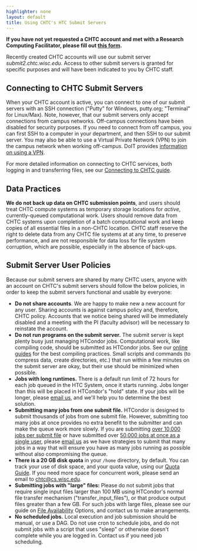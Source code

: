 ```yaml
---
highlighter: none
layout: default
title: Using CHTC's HTC Submit Servers 
---
```


**If you have not yet requested a CHTC account and met with a Research
Computing Facilitator, please fill out [this form](/form.shtml).**

Recently created CHTC accounts will use our submit server
*submit2.chtc.wisc.edu*. Access to other submit servers is granted for
specific purposes and will have been indicated to you by CHTC staff.

Connecting to CHTC Submit Servers
---------------------------------

When your CHTC account is active, you can connect to one of our submit
servers with an SSH connection (\"Putty\" for Windows, putty.org;
\"Terminal\" for Linux/Max). Note, however, that our submit servers only
accept connections from campus networks. Off-campus connections have
been disabled for security purposes. If you need to connect from off
campus, you can first SSH to a computer in your department, and then SSH
to our submit server. You may also be able to use a Virtual Private
Network (VPN) to join the campus network when working off-campus. DoIT
provides [information on using a
VPN](https://it.wisc.edu/services/wiscvpn/).

For more detailed information on connecting to CHTC services, both
logging in and transferring files, see our [Connecting to CHTC
guide](/connecting.shtml).

Data Practices
--------------

**We do not back up data on CHTC submission points**, and users should
treat CHTC compute systems as temporary storage locations for *active*,
currently-queued computational work. Users should remove data from CHTC
systems upon completion of a batch computational work and keep copies of
all essential files in a non-CHTC location. CHTC staff reserve the right
to delete data from any CHTC file systems at at any time, to preserve
performance, and are not responsible for data loss for file system
corruption, which are possible, especially in the absence of back-ups.

Submit Server User Policies
---------------------------

Because our submit servers are shared by many CHTC users, anyone with an
account on CHTC\'s submit servers should follow the below policies, in
order to keep the submit servers functional and usable by everyone:

-   **Do not share accounts**. We are happy to make new a new account
    for any user. Sharing accounts is against campus policy and,
    therefore, CHTC policy. Accounts that we notice being shared will be
    immediately disabled and a meeting with the PI (faculty advisor)
    will be necessary to reinstate the account.
-   **Do not run programs on the submit server.** The submit server is
    kept plenty busy just managing HTCondor jobs. Computational work,
    like compiling code, should be submitted as HTCondor jobs. See our
    [online guides](/guides.shtml) for the best compiling practices.
    Small scripts and commands (to compress data, create directories,
    etc.) that run within a few minutes on the submit server are okay,
    but their use should be minimized when possible.
-   **Jobs with long runtimes.** There is a default run limit of 72
    hours for each job queued in the HTC System, once it starts running.
    Jobs longer than this will be placed in HTCondor\'s \"hold\" state.
    If your jobs will be longer, please [email
    us](mailto:chtc@cs.wisc.edu), and we\'ll help you to determine the
    best solution.
-   **Submitting many jobs from one submit file.** HTCondor is designed
    to submit thousands of jobs from one submit file. However,
    submitting too many jobs at once provides no extra benefit to the
    submitter and can make the queue work more slowly. If you are
    submitting <u>over 10,000 jobs per submit file</u> or have
    submitted over <u>50,000 jobs at once as a single user</u>,
    please [email us](mailto:chtc@cs.wisc.edu) as we have strategies to
    submit that many jobs in a way that will ensure you have as many
    jobs running as possible without also compromising the queue.
-   **There is a 20 GB disk quota** in your `/home` directory, by
    default. You can track your use of disk space, and your quota value,
    using our [Quota Guide](/check-quota.shtml). If you need more space
    for concurrent work, please send an email to chtc@cs.wisc.edu.
-   **Submitting jobs with \"large\" files:** Please do not submit jobs
    that require single input files larger than 100 MB using HTCondor\'s
    normal file transfer mechanism (\"transfer\_input\_files\"), or that
    produce output files greater than a few GB. For such jobs with large
    files, please see our guide on [File
    Availability](/file-availability.shtml) Options, and contact us to
    make arrangements.
-   **No scheduled jobs.** Local execution and job submission should be
    manual, or use a DAG. Do not use cron to schedule jobs, and do not
    submit jobs with a script that uses \"sleep\" or otherwise doesn\'t
    complete while you are logged in. Contact us if you need job
    scheduling.
